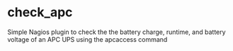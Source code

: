 # check_apc
Simple Nagios plugin to check the the battery charge, runtime, and battery voltage of an APC UPS using the apcaccess command

